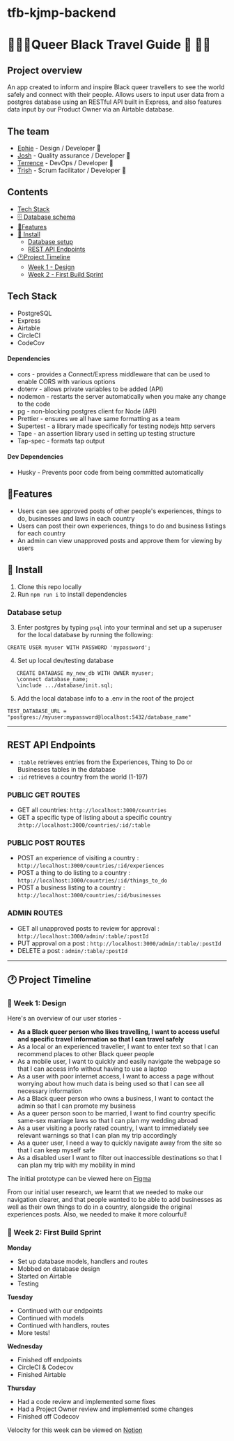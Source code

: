 # tfb-kjmp-backend

#  🖤🏳️‍🌈Queer Black Travel Guide 🖤 🏳️‍🌈

## Project overview

An app created to inform and inspire Black queer travellers to see the world safely and connect with their people. 
Allows users to input user data from a postgres database using an RESTful API built in Express, and also features data input by our Product Owner via an Airtable database. 

## The team

- [Ephie](https://github.com/ephieo) - Design / Developer 💅 
- [Josh](https://github.com/jhart5) - Quality assurance / Developer 👾
- [Terrence](https://github.com/netceer) -  DevOps / Developer 🧳
- [Trish](https://github.com/trishtracking) - Scrum facilitator / Developer 🦺

## Contents

- [Tech Stack](#Tech-Stack)
- [🗄️ Database schema](#🗄️-Database-schema)
- [🧞‍Features](#🧞‍-Features)
- [🔧 Install](#🔧-Install)
	- [Database setup](#Database-setup)
	- [REST API Endpoints](#REST-API-Endpoints)
- [🕐Project Timeline](#🕐-Project-Timeline)
	- [Week 1 - Design](#🎨-Week-1:-Design)
	- [Week 2 - First Build Sprint](#🔧-Week-2:-First-Build-Sprint)
<!-- - [Reflections and What Next](#Reflections-and-what-next)
- [Key takeaways](#Key-takeaways)
- [ Additional Features](#Additional-Features) --> 

## Tech Stack

- PostgreSQL 
- Express
- Airtable
- CircleCI
- CodeCov 

#### Dependencies

- cors - provides a Connect/Express middleware that can be used to enable CORS with various options
- dotenv - allows private variables to be added (API)
- nodemon - restarts the server automatically when you make any change to the code
- pg - non-blocking postgres client for Node (API)
- Prettier - ensures we all have same formatting as a team
- Supertest - a library made specifically for testing nodejs http servers
- Tape - an assertion library used in setting up testing structure 
- Tap-spec - formats tap output 


#### Dev Dependencies

- Husky - Prevents poor code from being committed automatically


<!---## 🗄️ Database schema

<!---![]()-->

## 🧞‍Features

- Users can see approved posts of other people's experiences, things to do, businesses and laws in each country 
- Users can post their own experiences, things to do and business listings for each country
- An admin can view unapproved posts and approve them for viewing by users 


## 🔧 Install
1. Clone this repo locally
2. Run `npm run i` to install dependencies 

### Database setup

3. Enter postgres by typing `psql` into your terminal and set up a superuser for the local database by running the following: 

```
CREATE USER myuser WITH PASSWORD 'mypassword';
```

4. Set up local dev/testing database

```
   CREATE DATABASE my_new_db WITH OWNER myuser;
   \connect database_name;
   \include .../database/init.sql;

```
5. Add the local database info to a .env in the root of the project

```
TEST_DATABASE_URL = "postgres://myuser:mypassword@localhost:5432/database_name"

``` 

---



## REST API Endpoints


- `:table` retrieves entries from the Experiences, Thing to Do or Businesses tables in the database 
- `:id` retrieves a country from the world (1-197) 

### PUBLIC GET ROUTES 

- GET all countries: `http://localhost:3000/countries`
- GET a specific type of listing about a specific country :`http://localhost:3000/countries/:id/:table`

### PUBLIC POST ROUTES

- POST an experience of visiting a country : `http://localhost:3000/countries/:id/experiences`
- POST a thing to do listing to a country : `http://localhost:3000/countries/:id/things_to_do`
- POST a business listing to a country : `http://localhost:3000/countries/:id/businesses`

### ADMIN ROUTES

- GET all unapproved posts to review for approval : `http://localhost:3000/admin/:table/:postId`
- PUT approval on a post : `http://localhost:3000/admin/:table/:postId`
- DELETE a post : `admin/:table/:postId` 


---

## 🕐 Project Timeline
### 🎨 Week 1: Design 


Here's an overview of our user stories - 

- **As a Black queer person who likes travelling, I want to access useful and specific travel information so that I can travel safely**
- As a local or an experienced traveller, I want to enter text so that I can recommend places to other Black queer people
- As a mobile user, I want to quickly and easily navigate the webpage so that I can access info without having to use a laptop
- As a user with poor internet access, I want to access a page without worrying about how much data is being used so that I can see all necessary information
- As a Black queer person who owns a business, I want to contact the admin so that I can promote my business
- As a queer person soon to be married, I want to find country specific same-sex marriage laws so that I can plan my wedding abroad
- As a user visiting a poorly rated country, I want to immediately see relevant warnings so that I can plan my trip accordingly
- As a queer user, I need a way to quickly navigate away from the site so that I can keep myself safe
- As a disabled user I want to filter out inaccessible destinations so that I can plan my trip with my mobility in mind

The initial prototype can be viewed here on [Figma](https://www.figma.com/file/rfGNIT7uPwIyXhqLsuc68p/Untitled?node-id=0%3A1)

From our initial user research, we learnt that we needed to make our navigation clearer, and that people wanted to be able to add businesses as well as their own things to do in a country, alongside the original experiences posts. Also, we needed to make it more colourful! 




### 🔧 Week 2: First Build Sprint

**Monday** 

- Set up database models, handlers and routes
- Mobbed on database design
- Started on Airtable 
- Testing

**Tuesday** 

- Continued with our endpoints
- Continued with models 
- Continued with handlers, routes 
- More tests! 


**Wednesday** 

- Finished off endpoints 
- CircleCI & Codecov
- Finished Airtable

**Thursday**

- Had a code review and implemented some fixes
- Had a Project Owner review and implemented some changes 
- Finished off Codecov 

Velocity for this week can be viewed on [Notion](https://www.notion.so/3bd0bf72c4794df4b38cf0b278b7fe9f?v=62553abf3d594eca8a13bfcca8f5a804)





<!-- /* // ### 🔨 Week 3: Second Build Sprint



<!--//## Reflections and what next
<!--//### 👨‍🏫 Key takeaways


<!--//### ⏳ Additional Features */
